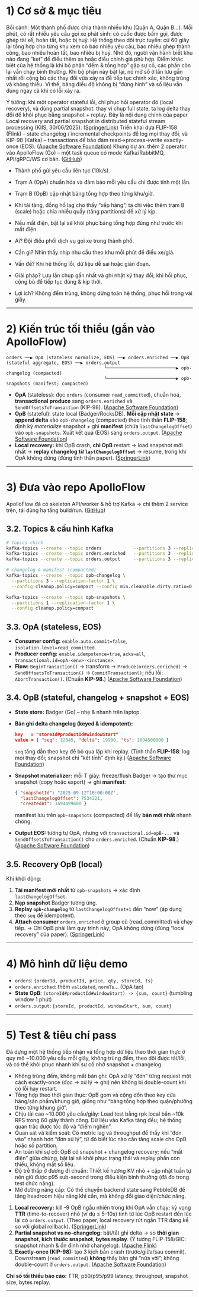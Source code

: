 # 1) Cơ sở & mục tiêu

Bối cảnh: Một thành phố được chia thành nhiều khu (Quận A, Quận B…). Mỗi phút, có rất nhiều yêu cầu gọi xe phát sinh: có cuốc được bấm gọi, được ghép tài xế, hoàn tất, hoặc bị huỷ. Hệ thống theo dõi trực tuyến: cứ 60 giây lại tổng hợp cho từng khu xem có bao nhiêu yêu cầu, bao nhiêu ghép thành công, bao nhiêu hoàn tất, bao nhiêu bị huỷ. Nhờ đó, người vận hành biết khu nào đang “kẹt” để điều thêm xe hoặc điều chỉnh giá phù hợp. Điểm khác biệt của hệ thống là khi bộ phận “đếm & tổng hợp” gặp sự cố, các phần còn lại vẫn chạy bình thường. Khi bộ phận này bật lại, nó mở sổ ở lần lưu gần nhất rồi cộng bù các thay đổi vừa xảy ra để tiếp tục chính xác, không trùng và không thiếu. Vì thế, bảng điều độ không bị “đứng hình” và số liệu vẫn đúng ngay cả khi có lỗi xảy ra.

Ý tưởng: khi một operator stateful lỗi, chỉ phục hồi operator đó (local recovery), và dùng partial snapshot: thay vì chụp full state, ta log delta thay đổi để khôi phục bằng snapshot + replay. Đây là nội dung chính của paper Local recovery and partial snapshot in distributed stateful stream processing (KIIS, 30/06/2025). ([SpringerLink][1])
Triển khai dựa FLIP-158 (Flink) – state changelog / incremental checkpoints để log mọi thay đổi, và KIP-98 (Kafka) – transactions để bảo đảm read→process→write exactly-once (EOS). ([Apache Software Foundation][2])
Khung dự án: thêm 2 operator vào ApolloFlow (Go) – một task queue có mode Kafka/RabbitMQ, API/gRPC/WS cơ bản. ([GitHub][3])

- Thành phố gửi yêu cầu liên tục (10k/s).
- Trạm A (OpA) chuẩn hóa và đảm bảo mỗi yêu cầu chỉ được tính một lần.
- Trạm B (OpB) cập nhật bảng tổng hợp theo từng khu/giờ.
- Khi tải tăng, đồng hồ lag cho thấy “xếp hàng”; ta chỉ việc thêm trạm B (scale) hoặc chia nhiều quầy (tăng partitions) để xử lý kịp.
- Nếu mất điện, bật lại sẽ khôi phục bảng tổng hợp đúng như trước khi mất điện.


- Ai? Đội điều phối dịch vụ gọi xe trong thành phố.
- Cần gì? Nhìn thấy nhịp nhu cầu theo khu mỗi phút để điều xe/giá.
- Vấn đề? Khi hệ thống lỗi, dữ liệu dễ sai hoặc gián đoạn.
- Giải pháp? Lưu lần chụp gần nhất và ghi nhật ký thay đổi; khi hồi phục, cộng bù để tiếp tục đúng & kịp thời.
- Lợi ích? Không đếm trùng, không dừng toàn hệ thống, phục hồi trong vài giây.

---

# 2) Kiến trúc tối thiểu (gắn vào ApolloFlow)

```
orders ──▶ OpA (stateless normalize, EOS) ──▶ orders.enriched ──▶ OpB (stateful aggregate, EOS) ──▶ orders.output
                                     └──────────────────────────▶ opb-changelog (compacted)
                                     └──────────────────────────▶ opb-snapshots (manifest; compacted)
```

* **OpA** (stateless): đọc `orders` (consumer `read_committed`), chuẩn hoá, **transactional produce** sang `orders.enriched` và `SendOffsetsToTransaction` (KIP-98). ([Apache Software Foundation][4])
* **OpB** (stateful): state local (Badger/RocksDB). **Mỗi cập nhật state** → **append delta** vào `opb-changelog` (compacted) theo tinh thần **FLIP-158**; định kỳ *materialize* snapshot + ghi **manifest** (chứa `lastChangelogOffset`) vào `opb-snapshots`. Xuất kết quả (EOS) sang `orders.output`. ([Apache Software Foundation][2])
* **Local recovery:** khi OpB crash, **chỉ OpB** restart → load snapshot mới nhất → **replay changelog từ `lastChangelogOffset`** → resume, trong khi OpA không dừng (đúng tinh thần paper). ([SpringerLink][1])

---

# 3) Đưa vào repo ApolloFlow 

ApolloFlow đã có skeleton API/worker & hỗ trợ Kafka → chỉ thêm 2 service trên, tái dùng hạ tầng build/run. ([GitHub][3])

## 3.2. Topics & cấu hình Kafka

```bash
# topics chính
kafka-topics --create --topic orders            --partitions 3 --replication-factor 1
kafka-topics --create --topic orders.enriched   --partitions 3 --replication-factor 1
kafka-topics --create --topic orders.output     --partitions 3 --replication-factor 1

# changelog & manifest (compacted)
kafka-topics --create --topic opb-changelog \
  --partitions 3 --replication-factor 1 \
  --config cleanup.policy=compact --config min.cleanable.dirty.ratio=0.1

kafka-topics --create --topic opb-snapshots \
  --partitions 1 --replication-factor 1 \
  --config cleanup.policy=compact
```

## 3.3. OpA (stateless, EOS)

* **Consumer config:** `enable.auto.commit=false`, `isolation.level=read_committed`.
* **Producer config:** `enable.idempotence=true`, `acks=all`, `transactional.id=opA-<env>-<instance>`.
* **Flow:**
  `BeginTransaction()` → transform → `Produce(orders.enriched)` → `SendOffsetsToTransaction()` → `CommitTransaction()`; nếu lỗi: `AbortTransaction()`. (Chuẩn **KIP-98**.) ([Apache Software Foundation][4])

## 3.4. OpB (stateful, changelog + snapshot + EOS)

* **State store:** Badger (Go) – nhẹ & nhanh trên laptop.
* **Bản ghi delta changelog (keyed & idempotent):**

  ```json
  key   = "storeId#productId#windowStart"
  value = { "seq": 12345, "delta": 19900, "ts": 1694500000 }
  ```

  `seq` tăng dần theo key để bỏ qua lặp khi replay. (Tinh thần **FLIP-158**: log mọi thay đổi; snapshot chỉ “kết tinh” định kỳ.) ([Apache Software Foundation][2])
* **Snapshot materializer:** mỗi T giây: freeze/flush Badger → tạo thư mục snapshot (copy hoặc export) → ghi **manifest**:

  ```json
  { "snapshotId": "2025-09-12T10:00:00Z",
    "lastChangelogOffset": 7534221,
    "createdAt": 1694499600 }
  ```

  manifest lưu trên `opb-snapshots` (compacted) để lấy **bản mới nhất** nhanh chóng.
* **Output EOS:** tương tự OpA, nhưng với `transactional.id=opB-...` và `SendOffsetsToTransaction()` cho `orders.enriched`. (Chuẩn **KIP-98**.) ([Apache Software Foundation][4])

## 3.5. Recovery OpB (local)

Khi khởi động:

1. **Tải manifest mới nhất** từ `opb-snapshots` → xác định `lastChangelogOffset`.
2. **Nạp snapshot** Badger tương ứng.
3. **Replay `opb-changelog`** từ `lastChangelogOffset+1` đến “now” (áp dụng theo `seq` để idempotent).
4. **Attach consumer** `orders.enriched` ở group cũ (read\_committed) và chạy tiếp.
   → Chỉ OpB phải làm quy trình này; OpA không dừng (đúng “local recovery” của paper). ([SpringerLink][1])

---

# 4) Mô hình dữ liệu demo

* `orders`: `{orderId, productId, price, qty, storeId, ts}`
* `orders.enriched`: thêm `validated`, `normTs`… (OpA tạo)
* **State OpB**: `(storeId#productId#windowStart) -> {sum, count}` (tumbling window 1 phút)
* `orders.output`: `{storeId, productId, windowStart, sum, count}`

---

# 5) Test & tiêu chí pass

Đã dựng một hệ thống tiếp nhận và tổng hợp dữ liệu theo thời gian thực ở quy mô ~10.000 yêu cầu mỗi giây, không trùng đếm, theo dõi được tải/lỗi, và có thể khôi phục nhanh khi sự cố nhờ snapshot + changelog.

- Không trùng đếm, không mất bản ghi: OpA xử lý “đơn” từng request một cách exactly-once (đọc → xử lý → ghi) nên không bị double-count khi có lỗi hay restart.
- Tổng hợp theo thời gian thực: OpB gom và cộng dồn theo key cửa hàng/sản phẩm/khung giờ, giống như “bảng tổng hợp theo quận/phường theo từng khung giờ”.
- Chịu tải cao ~10.000 yêu cầu/giây: Load test bằng rpk local bắn ~10k RPS trong 60 giây thành công. Dữ liệu vào Kafka tăng đều; hệ thống quan trắc được tốc độ và “điểm nghẽn”.
- Quan sát và kiểm soát: Có metric lag và throughput để thấy khi “đơn vào” nhanh hơn “đơn xử lý”, từ đó biết lúc nào cần tăng scale cho OpB hoặc số partition.
- An toàn khi sự cố: OpB có snapshot + changelog recovery; nếu “mất điện” giữa chừng, bật lại sẽ khôi phục trạng thái và replay phần còn thiếu, không mất số liệu.
- Độ trễ thấp ở đường đi chuẩn: Thiết kế hướng KV nhỏ + cập nhật tuần tự nên giữ được p95 sub-second trong điều kiện bình thường (đã đo trong test chức năng).
- Mở đường nâng cấp: Có thể chuyển backend state sang PebbleDB để tăng headroom hiệu năng khi cần, mà không đổi giao diện/chức năng.


1. **Local recovery:** kill -9 OpB ngẫu nhiên trong khi OpA vẫn chạy; kỳ vọng **TTR** (time-to-recover) nhỏ (ví dụ ≤ 5–10s) tính từ lúc OpB restart đến lúc lại có `orders.output`. (Theo paper, local recovery rút ngắn TTR đáng kể so với global rollback). ([SpringerLink][1])
2. **Partial snapshot vs no-changelog:** bật/tắt ghi delta → so **thời gian snapshot**, **kích thước snapshot**, **bytes replay**. (Ý tưởng FLIP-158/GIC: snapshot nhanh & ổn định nhờ changelog). ([Apache Flink][5])
3. **Exactly-once (KIP-98):** tạo 3 kịch bản crash (trước/giữa/sau commit). Downstream (`read_committed`) **không** thấy bản ghi “nửa vời”; không double-count ở `orders.output`. ([Apache Software Foundation][4])

**Chỉ số tối thiểu báo cáo:** TTR, p50/p95/p99 latency, throughput, snapshot size, bytes replay.

---

[1]: https://link.springer.com/journal/10115/online-first?page=2 "Online first articles | Knowledge and Information Systems"
[2]: https://cwiki.apache.org/confluence/display/FLINK/FLIP-158%3A%2BGeneralized%2Bincremental%2Bcheckpoints "FLIP-158: Generalized incremental checkpoints"
[3]: https://github.com/dattskoushik/apolloflow "GitHub - dattskoushik/apolloflow: This project is a distributed task queue implemented in Go, using RabbitMQ/Kafka for message passing. The system allows clients to submit tasks and receive real-time notifications via WebSockets or gRPC when their tasks have been completed"
[4]: https://cwiki.apache.org/confluence/display/KAFKA/KIP-98%2B-%2BExactly%2BOnce%2BDelivery%2Band%2BTransactional%2BMessaging "KIP-98 - Exactly Once Delivery and Transactional Messaging"
[5]: https://flink.apache.org/2022/05/30/improving-speed-and-stability-of-checkpointing-with-generic-log-based-incremental-checkpoints/ "Improving speed and stability of checkpointing with generic ..."
